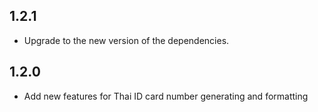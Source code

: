 ## 1.2.1

* Upgrade to the new version of the dependencies.

## 1.2.0

* Add new features for Thai ID card number generating and formatting
